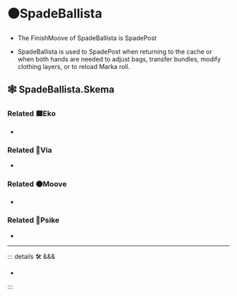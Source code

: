 # 🟠<mooves>SpadeBallista</mooves>

- The FinishMoove of SpadeBallista is SpadePost

- SpadeBallista is used to SpadePost when returning to the cache or when both hands are needed to adjust bags, transfer bundles, modify clothing layers, or to reload Marka roll.

## 🕸 SpadeBallista.Skema

### Related 🟩<ekos>Eko</ekos>

-

### Related 🔻<via>Via</via>

-

### Related 🟠<mooves>Moove</mooves>

-

### Related 💜<psike>Psike</psike>

-

---

<!-- =================================================== -->
<!-- =================================================== -->
<!-- =================================================== -->
<!-- =================================================== -->
<!-- =================================================== -->
::: details 🛠 <dev>&&&</dev>

-

:::
